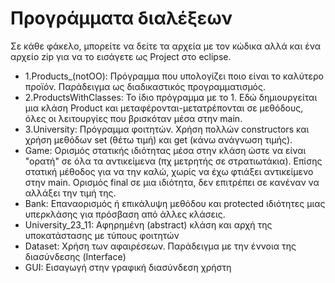 # Προγράμματα διαλέξεων

Σε κάθε φάκελο, μπορείτε να δείτε τα αρχεία με τον κώδικα αλλά και ένα αρχείο zip για να το εισάγετε ως Project στο eclipse.

* 1.Products_(notOO): Πρόγραμμα που υπολογίζει ποιο είναι το καλύτερο προϊόν. Παράδειγμα ως διαδικαστικός προγραμματισμός.  
* 2.ProductsWithClasses: Το ίδιο πρόγραμμα με το 1. Εδώ δημιουργείται μια κλάση Product και μεταφέρονται-μετατρέπονται σε μεθόδους, όλες οι λειτουργίες που βρισκόταν μέσα στην main.  
* 3.University: Πρόγραμμα φοιτητών. Χρήση πολλών constructors και χρήση μεθόδων set (θέτω τιμή) και get (κάνω ανάγνωση τιμής).
* Game: Ορισμός στατικής ιδιότητας μέσα στην κλάση ώστε να είναι "ορατή" σε όλα τα αντικείμενα (πχ μετρητής σε στρατιωτάκια).  Επίσης στατική μέθοδος για να την καλώ, χωρίς να έχω φτιάξει αντικείμενο στην main. Ορισμός final σε μια ιδιότητα, δεν επιτρέπει σε κανέναν να αλλάξει την τιμή της.  
* Bank: Επαναορισμός ή επικάλυψη μεθόδου και protected ιδιότητες μιας υπερκλάσης για πρόσβαση από άλλες κλάσεις.  
* University_23_11: Αφηρημένη (abstract) κλάση και αρχή της υποκατάστασης με τύπους φοιτητών  
* Dataset: Χρήση των αφαιρέσεων. Παράδειγμα με την έννοια της διασύνδεσης (Interface)  
* GUI: Εισαγωγή στην γραφική διασύνδεση χρήστη
